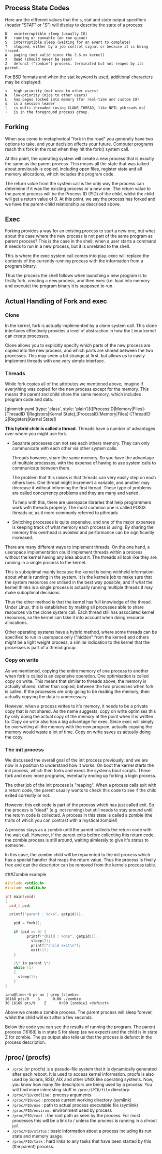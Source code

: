 ## Process State Codes

Here are the different values that the s, stat and state output specifiers (header "STAT" or "S") will display to describe the state of a process:

```
D   uninterruptible sleep (usually IO)
R   running or runnable (on run queue)
S   interruptible sleep (waiting for an event to complete)
T   stopped, either by a job control signal or because it is being traced.
W   paging (not valid since the 2.6.xx kernel)
X   dead (should never be seen)
Z   defunct ("zombie") process, terminated but not reaped by its parent.
```

For BSD formats and when the stat keyword is used, additional characters may be displayed:

```    
<   high-priority (not nice to other users)
N   low-priority (nice to other users)
L   has pages locked into memory (for real-time and custom IO)
s   is a session leader
l   is multi-threaded (using CLONE_THREAD, like NPTL pthreads do)
+   is in the foreground process group.
```

## Forking

When you come to metaphorical "fork in the road" you generally have two options to take, and your decision effects your future. Computer programs reach this fork in the road when they hit the fork() system call.

At this point, the operating system will create a new process that is exactly the same as the parent process. This means all the state that was talked about previously is copied, including open files, register state and all memory allocations, which includes the program code.

The return value from the system call is the only way the process can determine if it was the existing process or a new one. The return value to the parent process will be the Process ID (PID) of the child, whilst the child will get a return value of 0.
At this point, we say the process has forked and we have the parent-child relationship as described above.

## Exec

Forking provides a way for an existing process to start a new one, but what about the case where the new process is not part of the same program as parent process? This is the case in the shell; when a user starts a command it needs to run in a new process, but it is unrelated to the shell.

This is where the exec system call comes into play. exec will replace the contents of the currently running process with the information from a program binary.

Thus the process the shell follows when launching a new program is to firstly fork, creating a new process, and then exec (i.e. load into memory and execute) the program binary it is supposed to run.

## Actual Handling of Fork and exec

### Clone

In the kernel, fork is actually implemented by a clone system call. This clone interfaces effectively provides a level of abstraction in how the Linux kernel can create processes.

Clone allows you to explicitly specify which parts of the new process are copied into the new process, and which parts are shared between the two processes. This may seem a bit strange at first, but allows us to easily implement threads with one very simple interface.

### Threads

While fork copies all of the attributes we mentioned above, imagine if everything was copied for the new process except for the memory. This means the parent and child share the same memory, which includes program code and data.

[gimmick:yuml (type: 'class', style: 'plain')]([ProcessID|Memory|Files]-[ThreadID 1|Registers|Kernel State],[ProcessID|Memory|Files]-[ThreadID 2|Registers|Kernel State])

**This hybrid child is called a thread.** Threads have a number of advantages over where you might use fork.

* Separate processes can not see each others memory. They can only communicate with each other via other system calls.

    Threads however, share the same memory. So you have the advantage of multiple processes, with the expense of having to use system calls to communicate between them.

    The problem that this raises is that threads can very easily step on each others toes. One thread might increment a variable, and another may decrease it without informing the first thread. These type of problems are called concurrency problems and they are many and varied.

    To help with this, there are userspace libraries that help programmers work with threads properly. The most common one is called POSIX threads or, as it more commonly referred to pthreads

* Switching processes is quite expensive, and one of the major expenses is keeping track of what memory each process is using. By sharing the memory this overhead is avoided and performance can be significantly increased.

There are many different ways to implement threads. On the one hand, a userspace implementation could implement threads within a process without the kernel having any idea about it. The threads all look like they are running in a single process to the kernel.

This is suboptimal mainly because the kernel is being withheld information about what is running in the system. It is the kernels job to make sure that the system resources are utilised in the best way possible, and if what the kernel thinks is a single process is actually running multiple threads it may make suboptimal decisions.

Thus the other method is that the kernel has full knowledge of the thread. Under Linux, this is established by making all processes able to share resources via the clone system call. Each thread still has associated kernel resources, so the kernel can take it into account when doing resource allocations.

Other operating systems have a hybrid method, where some threads can be specified to run in userspace only ("hidden" from the kernel) and others might be a light weight process, a similar indication to the kernel that the processes is part of a thread group.

### Copy on write

As we mentioned, copying the entire memory of one process to another when fork is called is an expensive operation.
One optimisation is called copy on write. This means that similar to threads above, the memory is actually shared, rather than copied, between the two processes when fork is called. If the processes are only going to be reading the memory, then actually copying the data is unnecessary.

However, when a process writes to it's memory, it needs to be a private copy that is not shared. As the name suggests, copy on write optimises this by only doing the actual copy of the memory at the point when it is written to.
Copy on write also has a big advantage for exec. Since exec will simply be overwriting all the memory with the new program, actually copying the memory would waste a lot of time. Copy on write saves us actually doing the copy.

### The init process

We discussed the overall goal of the init process previously, and we are now in a position to understand how it works.
On boot the kernel starts the init process, which then forks and execs the systems boot scripts. These fork and exec more programs, eventually ending up forking a login process.

The other job of the init process is "reaping". When a process calls exit with a return code, the parent usually wants to check this code to see if the child exited correctly or not.

However, this exit code is part of the process which has just called exit. So the process is "dead" (e.g. not running) but still needs to stay around until the return code is collected. A process in this state is called a zombie (the traits of which you can contrast with a mystical zombie!)

A process stays as a zombie until the parent collects the return code with the wait call. However, if the parent exits before collecting this return code, the zombie process is still around, waiting aimlessly to give it's status to someone.

In this case, the zombie child will be reparented to the init process which has a special handler that reaps the return value. Thus the process is finally free and can the descriptor can be removed from the kernels process table.

###Zombie example

```cpp
#include <stdio.h>
#include <stdlib.h>

int main(void)
{
  pid_t pid;

  printf("parent : %d\n", getpid());

    pid = fork();

    if (pid == 0) {
          printf("child : %d\n", getpid());
            sleep(2);
            printf("child exit\n");
            exit(1);
    }

    /\* in parent \*/
    while (1)
    {
      sleep(1);
    }
}
```

```
ianw@lime:~$ ps ax | grep [z]ombie
16168 pts/9    S      0:00 ./zombie
30 16169 pts/9    Z      0:00 [zombie] <defunct>
```

Above we create a zombie process. The parent process will sleep forever, whilst the child will exit after a few seconds.

Below the code you can see the results of running the program. The parent process (16168) is in state S for sleep (as we expect) and the child is in state Z for zombie. The ps output also tells us that the process is defunct in the process description.

## /proc/ (procfs)

* `/proc` (or procfs) is a pseudo-file system that it is dynamically generated after each reboot. It is used to access kernel information. procfs is also used by Solaris, BSD, AIX and other UNIX like operating systems. Now, you know how many file descriptors are being used by a process. You will find more interesting stuff in `/proc/$PID/file` directory:
* `/proc/PID/cmdline` : process arguments
* `/proc/PID/cwd` : process current working directory (symlink)
* `/proc/PID/exe` : path to actual process executable file (symlink)
* `/proc/PID/environ` : environment used by process
* `/proc/PID/root `: the root path as seen by the process. For most processes this will be a link to / unless the process is running in a chroot jail.
* `/proc/PID/status` : basic information about a process including its run state and memory usage.
* `/proc/PID/task` : hard links to any tasks that have been started by this (the parent) process.
